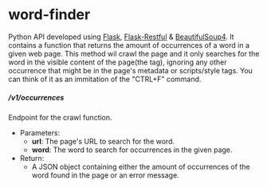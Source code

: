 # word-finder
Python API developed using [Flask](http://flask.pocoo.org/), [Flask-Restful](https://flask-restful.readthedocs.io/en/0.3.5/) &amp; [BeautifulSoup4](https://www.crummy.com/software/BeautifulSoup/). It contains a function that returns the amount of occurrences of a word in a given web page. This method wil crawl the page and it only searches for the word in the visible content of the page(the <body> tag), ignoring any other occurrence that might be in the page's metadata or scripts/style tags. You can think of it as an immitation of the "CTRL+F" command.

##### /v1/occurrences
Endpoint for the crawl function.
- Parameters:
  - **url**: The page's URL to search for the word. 
  - **word**: The word to search for occurrences in the given page.
- Return:
  - A JSON object containing either the amount of occurrences of the word found in the page or an error message. 